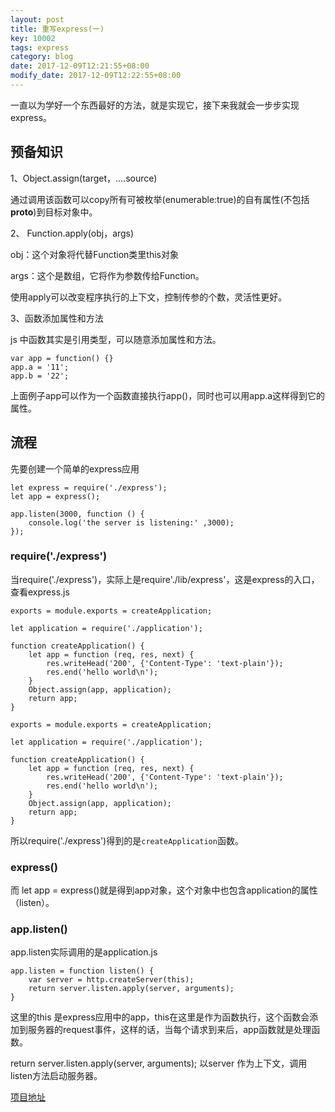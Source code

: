 ```yaml
---
layout: post
title: 重写express(一)
key: 10002
tags: express
category: blog
date: 2017-12-09T12:21:55+08:00
modify_date: 2017-12-09T12:22:55+08:00
---
```


一直以为学好一个东西最好的方法，就是实现它，接下来我就会一步步实现express。

<!--more-->

## 预备知识

1、Object.assign(target，....source)

通过调用该函数可以copy所有可被枚举(enumerable:true)的自有属性(不包括  __proto__)到目标对象中。

2、 Function.apply(obj，args)

obj：这个对象将代替Function类里this对象

args：这个是数组，它将作为参数传给Function。

使用apply可以改变程序执行的上下文，控制传参的个数，灵活性更好。

3、函数添加属性和方法

js 中函数其实是引用类型，可以随意添加属性和方法。

```
var app = function() {}
app.a = '11';
app.b = '22';
```

上面例子app可以作为一个函数直接执行app()，同时也可以用app.a这样得到它的属性。

## 流程


先要创建一个简单的express应用

```
let express = require('./express');
let app = express();

app.listen(3000, function () {
    console.log('the server is listening:' ,3000);
});
```

### require('./express')

当require('./express')，实际上是require'./lib/express'，这是express的入口，查看express.js

```
exports = module.exports = createApplication;

let application = require('./application');

function createApplication() {
    let app = function (req, res, next) {
        res.writeHead('200', {'Content-Type': 'text-plain'});
        res.end('hello world\n');
    }
    Object.assign(app, application);
    return app;
}
```

```
exports = module.exports = createApplication;

let application = require('./application');

function createApplication() {
    let app = function (req, res, next) {
        res.writeHead('200', {'Content-Type': 'text-plain'});
        res.end('hello world\n');
    }
    Object.assign(app, application);
    return app;
}
```

所以require('./express')得到的是`createApplication`函数。

### express()

而 let app = express()就是得到app对象，这个对象中也包含application的属性（listen）。

### app.listen()

app.listen实际调用的是application.js

```
app.listen = function listen() {
    var server = http.createServer(this);
    return server.listen.apply(server, arguments);
}
```

这里的this 是express应用中的app，this在这里是作为函数执行，这个函数会添加到服务器的request事件，这样的话，当每个请求到来后，app函数就是处理函数。

return server.listen.apply(server, arguments);  以server 作为上下文，调用listen方法启动服务器。

[项目地址](https://github.com/WenNingZhang/rewrite_express.git)